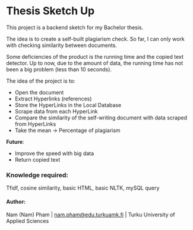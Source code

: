 # Thesis Sketch Up
This project is a backend sketch for my Bachelor thesis.   

The idea is to create a self-built plagiarism check. So far, I can only work with checking similarity between documents. 

Some deficiencies of the product is the running time and the copied text detector. Up to now, due to the amount of data, the running time has not been a big problem (less than 10 seconds). 

The idea of the project is to:
* Open the document
* Extract Hyperlinks (references)
* Store the HyperLinks in the Local Database
* Scrape data from each HyperLink
* Compare the similarity of the self-writing document with data scraped from HyperLinks
* Take the mean -> Percentage of plagiarism

**Future**:
* Improve the speed with big data
* Return copied text

### Knowledge required: 
Tfidf, cosine similarity, basic HTML, basic NLTK, mySQL query

#### Author:
Nam (Nam) Pham |
nam.pham@edu.turkuamk.fi |
Turku University of Applied Sciences


